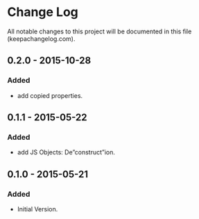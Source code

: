 # Change Log
All notable changes to this project will be documented in this file (keepachangelog.com).

## 0.2.0 - 2015-10-28
### Added
- add copied properties.

## 0.1.1 - 2015-05-22
### Added
- add JS Objects: De”construct”ion.

## 0.1.0 - 2015-05-21
### Added
- Initial Version.

